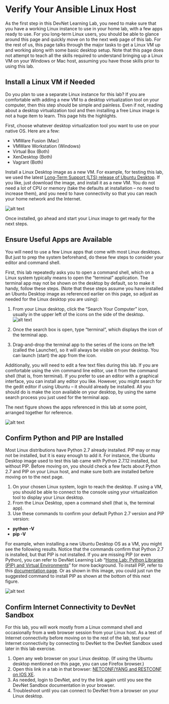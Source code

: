 # Verify Your Ansible Linux Host

As the first step in this DevNet Learning Lab, you need to make sure that you have a working Linux instance to use in your home lab, with a few apps ready to use. For you long-term Linux users, you should be able to glance around this page and quickly move on to the next web page of this lab. For the rest of us, this page talks through the major tasks to get a Linux VM up and working along with some basic desktop setup. Note that this page does not attempt to teach all the skills required to understand bringing up a Linux VM on your Windows or Mac host, assuming you have those skills prior to using this lab.

## Install a Linux VM if Needed

Do you plan to use a separate Linux instance for this lab? If you are comfortable with adding a new VM to a desktop virtualization tool on your computer, then this step should be simple and painless. Even if not, reading about a desktop virtualization tool and then installing a free Linux image is not a huge item to learn. This page hits the highlights.

First, choose whatever desktop virtualization tool you want to use on your native OS. Here are a few:
-   VMWare Fusion (Mac)
-   VMWare Workstation (Windows)
-   Virtual Box (Both)
-   XenDesktop (Both)
-   Vagrant (Both)

Install a Linux Desktop image as a new VM. For example, for testing this lab, we used the latest [Long-Term Support (LTS) release of Ubuntu Desktop](https://www.ubuntu.com/download/desktop). If you like, just download the image, and install it as a new VM. You do not need a lot of CPU or memory (take the defaults at installation – no need to increase them), and you need to have connectivity so that you can reach your home network and the Internet.

![alt text](/posts/files/02-ansible-05-home-lab-ansible/assets/images/desktop-5-07.png)

Once installed, go ahead and start your Linux image to get ready for the next steps.

## Ensure Useful Apps are Available

You will need to use a few Linux apps that come with most Linux desktops. But just to prep the system beforehand, do these few steps to consider your editor and command shell.

First, this lab repeatedly asks you to open a command shell, which on a Linux system typically means to open the “terminal” application. The terminal app may not be shown on the desktop by default, so to make it handy, follow these steps. (Note that these steps assume you have installed an Ubuntu Desktop image as referenced earlier on this page, so adjust as needed for the Linux desktop you are using):

1.  From your Linux desktop, click the “Search Your Computer” icon, usually in the upper left of the icons on the side of the desktop.
![alt text](/posts/files/02-ansible-05-home-lab-ansible/assets/images/desktop-5-08.png)

2.  Once the search box is open, type “terminal”, which displays the icon of the terminal app.
3.  Drag-and-drop the terminal app to the series of the icons on the left (called the Launcher), so it will always be visible on your desktop. You can launch (start) the app from the icon.

Additionally, you will need to edit a few text files during this lab. If you are comfortable using the vim command line editor, use it from the command shell (that is, from terminal). If you prefer to use an editor with a graphical interface, you can install any editor you like. However, you might search for the gedit editor if using Ubuntu – it should already be installed. All you should do is make the icon available on your desktop, by using the same search process you just used for the terminal app.

The next figure shows the apps referenced in this lab at some point, arranged together for reference.

![alt text](/posts/files/02-ansible-05-home-lab-ansible/assets/images/desktop-5-09.png)

## Confirm Python and PIP are Installed

Most Linux distributions have Python 2.7 already installed. PIP may or may not be installed, but it is easy enough to add it. For instance, the Ubuntu Desktop image used to test this lab came with Python 2.7.12 installed, but without PIP. Before moving on, you should check a few facts about Python 2.7 and PIP on your Linux host, and make sure both are installed before moving on to the next page.

1.  On your chosen Linux system, login to reach the desktop. If using a VM, you should be able to connect to the console using your virtualization tool to display your Linux desktop.
2.  From the Linux Desktop, open a command shell (that is, the terminal app).
3.  Use these commands to confirm your default Python 2.7 version and PIP version:
  -   **python -V**
  -   **pip -V**

For example, when installing a new Ubuntu Desktop OS as a VM, you might see the following results. Notice that the commands confirm that Python 2.7 is installed, but that PIP is not installed. If you are missing PIP (or even Python), you can refer to DevNet Learning Lab “[Home Lab: Python Libraries (PIP) and Virtual Environments](https://learninglabs.cisco.com/modules/home-lab-desktop/02-pip-ve-02-home-lab-pip-virtual-environment/step/1)” for more background. To install PIP, refer to this [documentation page](https://pip.pypa.io/en/stable/installing/). Or as shown in this image, you could just run the suggested command to install PIP as shown at the bottom of this next figure.

![alt text](/posts/files/02-ansible-05-home-lab-ansible/assets/images/desktop-5-10.png)

## Confirm Internet Connectivity to DevNet Sandbox

For this lab, you will work mostly from a Linux command shell and occasionally from a web browser session from your Linux host. As a test of Internet connectivity before moving on to the rest of the lab, test your Internet connectivity by connecting to DevNet to the DevNet Sandbox used later in this lab exercise.

1.  Open any web browser on your Linux desktop. (If using the Ubuntu desktop mentioned on this page, you can use Firefox browser.)
2.  Open this link in a tab in that browser: [NETCONF/YANG and RESTCONF on IOS XE](https://devnetsandbox.cisco.com/RM/Diagram/Index/27d9747a-db48-4565-8d44-df318fce37ad?diagramType=Topology).
3.  As needed, login to DevNet, and try the link again until you see the DevNet Sandbox documentation in your browser.
4.  Troubleshoot until you can connect to DevNet from a browser on your Linux desktop.
